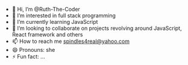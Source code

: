 - 👋 Hi, I’m @Ruth-The-Coder
- 👀 I’m interested in full stack programming
- 🌱 I’m currently learning JavaScript
- 💞️ I’m looking to collaborate on projects revolving around JavaScript, React framework and others
- 📫 How to reach me spindles4real@yahoo.com
- 😄 Pronouns: she
- ⚡ Fun fact: ...

<!---
Ruth-The-Coder/Ruth-The-Coder is a ✨ special ✨ repository because its `README.md` (this file) appears on your GitHub profile.
You can click the Preview link to take a look at your changes.
--->
